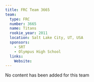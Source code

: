 ```yaml
---
title: FRC Team 3665
team:
  type: FRC
  number: 3665
  name: Titans
  rookie_year: 2011
  location: Salt Lake City, UT, USA
  sponsors:
    - SRT
    - Olympus High School
  links:
    Website: 
---
```

No content has been added for this team